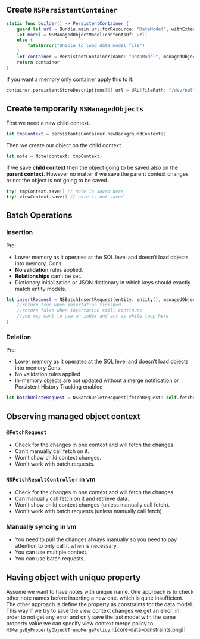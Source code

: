## Create `NSPersistantContainer`
```Swift
static func builder() -> PersistentContainer {
	guard let url = Bundle.main.url(forResource: "DataModel", withExtension: "momd"),
	let model = NSManagedObjectModel(contentsOf: url) 
	else {
		fatalError("Unable to load data model file")
	}
	let container = PersistentContainer(name: "DataModel", managedObjectModel: model)
	return container
}
```
If you want a memory only container apply this to it:
```Swift
container.persistentStoreDescriptions[0].url = URL(filePath: "/dev/null")
```
## Create temporarily `NSManagedObjects`
First we need a new child context.
``` Swift
let tmpContext = persistanteContainer.newBackgroundContext()
```
Then we create our object on the child context
```Swift
let note = Note(context: tmpContext)
```
If we save **child context** then the object going to be saved also on the **parent context**.
However no matter if we save the parent context changes or not the object is not going to be saved.
```Swift
try! tmpContext.save() // note is saved here
try! viewContext.save() // note is not saved
```
## Batch Operations
### Insertion
Pro:
- Lower memory as it operates at the SQL level and doesn’t load objects into memory.
Cons:
- **No validation** rules applied.
- **Relationships** can't be set.
- Dictionary initialization or JSON dictionary in which keys should exactly match entity models.
```Swift
let insertRequest = NSBatchInsertRequest(entity: entity(), managedObjectHandler: { object -> Bool in 
	//return true when insertation finished
	//return false when insertation still continues
	//you may want to use an index and act as while loop here
}
```
### Deletion
Pro:
* Lower memory as it operates at the SQL level and doesn’t load objects into memory
Cons:
* No validation rules applied
* In-memory objects are not updated without a merge notification or Persistent History Tracking enabled
``` Swift
let batchDeleteRequest = NSBatchDeleteRequest(fetchRequest: self.fetchRequest())
```
## Observing managed object context
### `@FetchRequest`
* Check for the changes in one context and will fetch the changes.
* Can't manually call fetch on it.
* Won't show child context changes.
* Won't work with batch requests.
### `NSFetchResultController` in vm
* Check for the changes in one context and will fetch the changes.
* Can manually call fetch on it and retrieve data.
* Won't show child context changes (unless manually call fetch).
* Won't work with batch requests.(unless manually call fetch)
### Manually syncing in vm
* You need to pull the changes always manually so you need to pay attention to only call it when is necessary.
* You can use multiple context.
* You can use batch requests.
## Having object with unique property
Assume we want to have notes with unique name.
One approach is to check other note names before inserting a new one. which is quite insufficient.
The other approach is define the property as constraints for the data model. 
This way if we try to save the view context changes we get an error.
in order to not get any error and only save the last model with the same property value we can specify view context merge policy to `NSMergeByPropertyObjectTrumpMergePolicy`
![[core-data-constraints.png]]